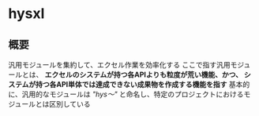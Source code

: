 # hysxl

## 概要
汎用モジュールを集約して、エクセル作業を効率化する
ここで指す汎用モジュールとは、
**エクセルのシステムが持つ各APIよりも粒度が荒い機能、かつ、
システムが持つ各API単体では達成できない成果物を作成する機能を指す**
基本的に、汎用的なモジュールは *"hys～"* と命名し、特定のプロジェクトにおけるモジュールとは区別している

